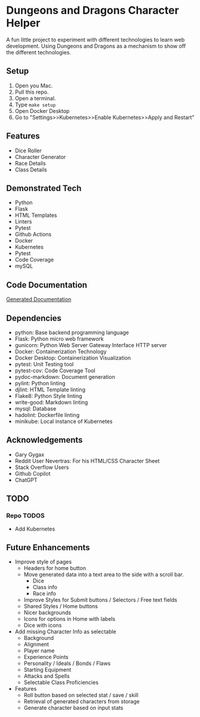 # Dungeons and Dragons Character Helper
A fun little project to experiment with different technologies to learn web development. Using Dungeons and Dragons as a mechanism to show off the different technologies.

## Setup
 1. Open you Mac.
 2. Pull this repo.
 3. Open a terminal.
 4. Type `make setup`
 5. Open Docker Desktop
 6. Go to "Settings>>Kubernetes>>Enable Kubernetes>>Apply and Restart"

## Features
 - Dice Roller
 - Character Generator
 - Race Details
 - Class Details

## Demonstrated Tech
- Python
- Flask
- HTML Templates
- Linters
- Pytest
- Github Actions
- Docker
- Kubernetes
- Pytest
- Code Coverage
- mySQL

## Code Documentation
[Generated Documentation](./docs/code.md)

## Dependencies
- python: Base backend programming language
- Flask: Python  micro web framework
- gunicorn: Python Web Server Gateway Interface HTTP server
- Docker: Containerization Technology
- Docker Desktop: Containerization Visualization
- pytest: Unit Testing tool
- pytest-cov: Code Coverage Tool
- pydoc-markdown: Document generation
- pylint: Python linting
- djlint: HTML Template linting
- Flake8: Python Style linting
- write-good: Markdown linting
- mysql: Database
- hadolint: Dockerfile linting
- minikube: Local instance of Kubernetes

## Acknowledgements
- Gary Gygax
- Reddit User Nevertras: For his HTML/CSS Character Sheet
- Stack Overflow Users
- Github Copilot
- ChatGPT

## TODO

### Repo TODOS
- Add Kubernetes

## Future Enhancements
- Improve style of pages
  - Headers for home button
  - Move generated data into a text area to the side with a scroll bar.
    - Dice
    - Class info
    - Race info
  - Improve Styles for Submit buttons / Selectors / Free text fields
  - Shared Styles / Home buttons
  - Nicer backgrounds
  - Icons for options in Home with labels
  - Dice with icons
- Add missing Character Info as selectable
  - Background
  - Alignment
  - Player name
  - Experience Points
  - Personality / Ideals / Bonds / Flaws
  - Starting Equipment
  - Attacks and Spells
  - Selectable Class Proficiencies
- Features
  - Roll button based on selected stat / save / skill
  - Retrieval of generated characters from storage
  - Generate character based on input stats
